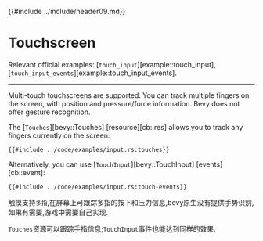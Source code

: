 {{#include ../include/header09.md}}

# Touchscreen

Relevant official examples:
[`touch_input`][example::touch_input],
[`touch_input_events`][example::touch_input_events].

---

Multi-touch touchscreens are supported. You can track multiple fingers on
the screen, with position and pressure/force information. Bevy does not
offer gesture recognition.

The [`Touches`][bevy::Touches] [resource][cb::res] allows you to track any
fingers currently on the screen:

```rust,no_run,noplayground
{{#include ../code/examples/input.rs:touches}}
```

Alternatively, you can use [`TouchInput`][bevy::TouchInput] [events][cb::event]:

```rust,no_run,noplayground
{{#include ../code/examples/input.rs:touch-events}}
```

触摸支持`多指`,在屏幕上可跟踪多指的按下和压力信息,bevy原生没有提供手势识别,
如果有需要,游戏中需要自己实现.

`Touches`资源可以跟踪手指信息;`TouchInput`事件也能达到同样的效果.
